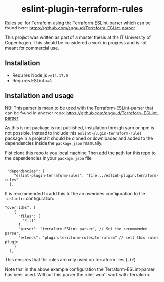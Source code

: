 <h1 align="center">eslint-plugin-terraform-rules</h1>

Rules set for Terraform using the Terraform-ESLint-parser which can be found here:
https://github.com/anguud/Terraform-ESLint-parser

This project was written as part of a master thesis at the IT University of Copenhagen.
This should be considered a work in progress and is not meant for commercial use.


## Installation

- Requires Node.js `>=14.17.0`
- Requires ESLint `>=8`

## Installation and usage 

NB: This parser is mean to be used with the Terraform-ESLint-parser that can be found in another repo:
https://github.com/anguud/Terraform-ESLint-parser

As this is not package is not published, installation through yarn or npm is not possible. 
Instead to include this `eslint-plugin-terraform-rules` package in a project it should be cloned or downloaded and added to the dependencies inside the `package.json` manually. 

Fist clone this repo to you local machine 
Then add the path for this repo to the dependencies in your `package.json` file 

```JSONC

 "dependencies": {
    "eslint-plugin-terraform-rules": "file:../eslint-plugin.terraform-rules"
  },
```

It is recommended to add this to the an overrides configuration to the `.eslintrc` configuration: 

```JSONC
"overrides": [
    {
      "files": [
        "*.tf"
      ], 
      "parser": "terraform-ESLint-parser", // Set the recommended parser.
      "extends": "plugin:terraform-rules/terraform" // sett this rules plugin
    }
  ],
```

This ensures that the rules are only used on Terraform files (`.tf`)

Note that in the above example configuration the Terraform-ESLint-parser has been used. Without this parser the rules won't work with Terraform.


